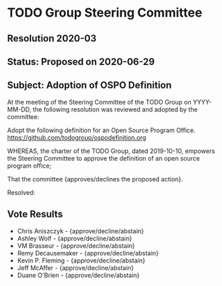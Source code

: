 # TODO Group Steering Committee
## Resolution 2020-03
## Status: Proposed on 2020-06-29

## Subject: Adoption of OSPO Definition

At the meeting of the Steering Committee of the TODO Group on  YYYY-MM-DD, the following resolution was reviewed and adopted by the committee:

Adopt the following definition for an Open Source Program Office. 
https://github.com/todogroup/ospodefinition.org 

WHEREAS, the charter of the TODO Group, dated 2019-10-10, empowers the Steering Committee to approve the definition of an open source program office;

That the committee {approves/declines the proposed action}.

Resolved:


## Vote Results

* Chris Aniszczyk - {approve/decline/abstain}
* Ashley Wolf  - {approve/decline/abstain}
* VM Brasseur - {approve/decline/abstain}
* Remy Decausemaker - {approve/decline/abstain}
* Kevin P. Fleming - {approve/decline/abstain}
* Jeff McAffer - {approve/decline/abstain}
* Duane O'Brien - {approve/decline/abstain}
